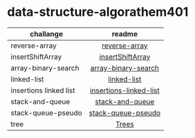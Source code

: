 # data-structure-algorathem401
| challange     |                                                    readme                                                    |
| ------------- | :----------------------------------------------------------------------------------------------------------: |
| reverse-array | [reverse-array](https://Tamara97-b.github.io/data-structures-and-algoqAQchallanges/array-reverse) |
| insertShiftArray | [insertShiftArray ](https://Tamara97-b.github.io/data-structures-and-algorithms-java401/challanges/array-insert-shift)
| array-binary-search|[array-binary-search](https://Tamara97-b.github.io/data-structures-and-algorithms-java401/challanges/array-binary-search)|
|linked-list|[linked-list](linked-list/linked-list.md)
|insertions linked list |[insertions-linked-list ](linked-list/lib/src/main/java/linked/list/codeChallenge6.md)|
|stack-and-queue|[stack-and-queue](https://Tamara97-b.github.io/data-structure-algorathem401/stack-and-queue/readme)
|stack-queue-pseudo|[stack-queue-pseudo](https://Tamara97-b.github.io/data-structure-algorathem401/stack-and-queue/pseudoQueue.md)
|tree      |[Trees](trees/Readme.md)|